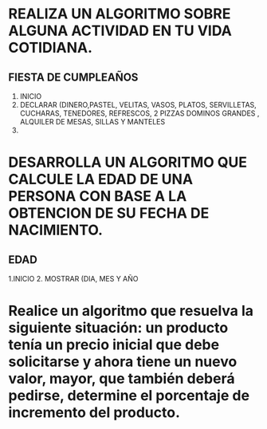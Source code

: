 # REALIZA UN ALGORITMO SOBRE ALGUNA ACTIVIDAD EN TU VIDA COTIDIANA.
## FIESTA DE CUMPLEAÑOS
1. INICIO
2. DECLARAR (DINERO,PASTEL, VELITAS, VASOS, PLATOS, SERVILLETAS, CUCHARAS, TENEDORES, REFRESCOS, 2 PIZZAS DOMINOS GRANDES , ALQUILER DE MESAS, SILLAS Y MANTELES    
3.  

# DESARROLLA UN ALGORITMO QUE CALCULE LA EDAD DE UNA PERSONA CON BASE A LA OBTENCION DE SU FECHA DE NACIMIENTO.
## EDAD
1.INICIO
2. MOSTRAR (DIA, MES Y AÑO 
 

# Realice un algoritmo que resuelva la siguiente situación: un producto tenía un precio inicial que debe solicitarse y ahora tiene un nuevo valor, mayor, que también deberá pedirse, determine el porcentaje de incremento del producto. 
